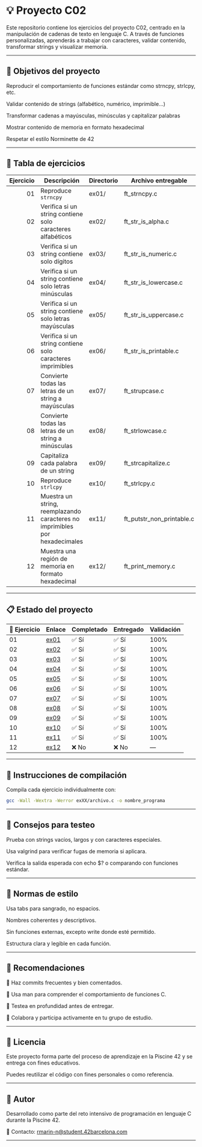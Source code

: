 # 💡 Proyecto C02
Este repositorio contiene los ejercicios del proyecto C02, centrado en la manipulación de cadenas de texto en lenguaje C. A través de funciones personalizadas, aprenderás a trabajar con caracteres, validar contenido, transformar strings y visualizar memoria.

---

## 🎯 Objetivos del proyecto
Reproducir el comportamiento de funciones estándar como strncpy, strlcpy, etc.

Validar contenido de strings (alfabético, numérico, imprimible…)

Transformar cadenas a mayúsculas, minúsculas y capitalizar palabras

Mostrar contenido de memoria en formato hexadecimal

Respetar el estilo Norminette de 42

---

## 📁 Tabla de ejercicios

| Ejercicio | Descripción                                                                 | Directorio | Archivo entregable             |
|----------:|------------------------------------------------------------------------------|------------|--------------------------------|
| 01        | Reproduce `strncpy`                                                         | ex01/      | ft_strncpy.c                   |
| 02        | Verifica si un string contiene solo caracteres alfabéticos                  | ex02/      | ft_str_is_alpha.c              |
| 03        | Verifica si un string contiene solo dígitos                                 | ex03/      | ft_str_is_numeric.c            |
| 04        | Verifica si un string contiene solo letras minúsculas                       | ex04/      | ft_str_is_lowercase.c          |
| 05        | Verifica si un string contiene solo letras mayúsculas                       | ex05/      | ft_str_is_uppercase.c          |
| 06        | Verifica si un string contiene solo caracteres imprimibles                  | ex06/      | ft_str_is_printable.c          |
| 07        | Convierte todas las letras de un string a mayúsculas                        | ex07/      | ft_strupcase.c                 |
| 08        | Convierte todas las letras de un string a minúsculas                        | ex08/      | ft_strlowcase.c                |
| 09        | Capitaliza cada palabra de un string                                        | ex09/      | ft_strcapitalize.c             |
| 10        | Reproduce `strlcpy`                                                         | ex10/      | ft_strlcpy.c                   |
| 11        | Muestra un string, reemplazando caracteres no imprimibles por hexadecimales | ex11/      | ft_putstr_non_printable.c      |
| 12        | Muestra una región de memoria en formato hexadecimal                        | ex12/      | ft_print_memory.c              |


---

## 📋 Estado del proyecto

| 🧩 Ejercicio | Enlace                                                                                       | Completado | Entregado | Validación |
|--------------|----------------------------------------------------------------------------------------------|------------|-----------|------------|
| 01           | [ex01](https://github.com/Itzskade/Piscina42/tree/main/C02/ex01)                             | ✅ Sí      | ✅ Sí     | 100%       |
| 02           | [ex02](https://github.com/Itzskade/Piscina42/tree/main/C02/ex02)                             | ✅ Sí      | ✅ Sí     | 100%       |
| 03           | [ex03](https://github.com/Itzskade/Piscina42/tree/main/C02/ex03)                             | ✅ Sí      | ✅ Sí     | 100%       |
| 04           | [ex04](https://github.com/Itzskade/Piscina42/tree/main/C02/ex04)                             | ✅ Sí      | ✅ Sí     | 100%       |
| 05           | [ex05](https://github.com/Itzskade/Piscina42/tree/main/C02/ex05)                             | ✅ Sí      | ✅ Sí     | 100%       |
| 06           | [ex06](https://github.com/Itzskade/Piscina42/tree/main/C02/ex06)                             | ✅ Sí      | ✅ Sí     | 100%       |
| 07           | [ex07](https://github.com/Itzskade/Piscina42/tree/main/C02/ex07)                             | ✅ Sí      | ✅ Sí     | 100%       |
| 08           | [ex08](https://github.com/Itzskade/Piscina42/tree/main/C02/ex08)                             | ✅ Sí      | ✅ Sí     | 100%       |
| 09           | [ex09](https://github.com/Itzskade/Piscina42/tree/main/C02/ex09)                             | ✅ Sí      | ✅ Sí     | 100%       |
| 10           | [ex10](https://github.com/Itzskade/Piscina42/tree/main/C02/ex10)                             | ✅ Sí      | ✅ Sí     | 100%       |
| 11           | [ex11](https://github.com/Itzskade/Piscina42/tree/main/C02/ex11)                             | ✅ Sí      | ✅ Sí     | 100%       |
| 12           | [ex12](https://github.com/Itzskade/Piscina42/tree/main/C02/ex12)                             | ❌ No      | ❌ No     | —          |

---

## 🔧 Instrucciones de compilación
Compila cada ejercicio individualmente con:

``` bash
gcc -Wall -Wextra -Werror exXX/archivo.c -o nombre_programa
```

---

## 🧪 Consejos para testeo
Prueba con strings vacíos, largos y con caracteres especiales.

Usa valgrind para verificar fugas de memoria si aplicara.

Verifica la salida esperada con echo $? o comparando con funciones estándar.

--- 

## 📐 Normas de estilo
Usa tabs para sangrado, no espacios.

Nombres coherentes y descriptivos.

Sin funciones externas, excepto write donde esté permitido.

Estructura clara y legible en cada función.

---

## 📌 Recomendaciones
🔄 Haz commits frecuentes y bien comentados.

📖 Usa man para comprender el comportamiento de funciones C.

🧪 Testea en profundidad antes de entregar.

💬 Colabora y participa activamente en tu grupo de estudio.

---

## 📜 Licencia
Este proyecto forma parte del proceso de aprendizaje en la Piscine 42 y se entrega con fines educativos. 

Puedes reutilizar el código con fines personales o como referencia.

---

## 🙋 Autor
Desarrollado como parte del reto intensivo de programación en lenguaje C durante la Piscine 42.

📧 Contacto: rmarin-n@student.42barcelona.com

---

